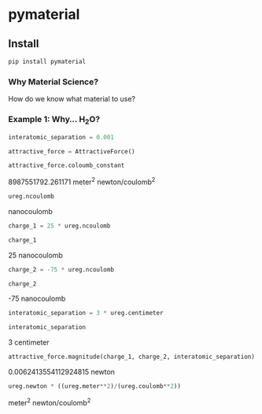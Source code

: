 pymaterial
================

<!-- WARNING: THIS FILE WAS AUTOGENERATED! DO NOT EDIT! -->

## Install

``` sh
pip install pymaterial
```

### Why Material Science?

How do we know what material to use?

### Example 1: Why… $\mathrm{H}_2\mathrm{O}$?

``` python
interatomic_separation = 0.001
```

``` python
attractive_force = AttractiveForce()
```

``` python
attractive_force.coloumb_constant
```

8987551792.261171 meter<sup>2</sup> newton/coulomb<sup>2</sup>

``` python
ureg.ncoulomb
```

nanocoulomb

``` python
charge_1 = 25 * ureg.ncoulomb
```

``` python
charge_1
```

25 nanocoulomb

``` python
charge_2 = -75 * ureg.ncoulomb
```

``` python
charge_2
```

-75 nanocoulomb

``` python
interatomic_separation = 3 * ureg.centimeter
```

``` python
interatomic_separation
```

3 centimeter

``` python
attractive_force.magnitude(charge_1, charge_2, interatomic_separation)
```

0.0062413554112924815 newton

``` python
ureg.newton * ((ureg.meter**2)/(ureg.coulomb**2))
```

meter<sup>2</sup> newton/coulomb<sup>2</sup>

